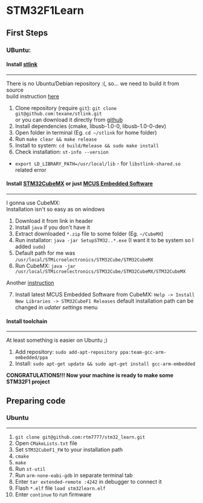 # STM32F1Learn

## First Steps

### UBuntu:

#### Install [stlink](https://github.com/texane/stlink#installation)
---

There is no Ubuntu/Debian repository :(, so... we need to build it from source  
build instruction [here](https://github.com/texane/stlink/blob/master/doc/compiling.md)

1. Clone repository (require `git`): `git clone git@github.com:texane/stlink.git`  
or you can download it directly from [github](https://github.com/texane/stlink/archive/master.zip)
2. Install dependencies (cmake, libusb-1.0-0, libusb-1.0-0-dev)
2. Open folder in terminal (Eg. `cd ~/stlink` for home folder)
3. Run `make clear && make release`
4. Install to system: `cd build/Release && sudo make install`
5. Check installation: `st-info --version`

* `export LD_LIBRARY_PATH=/usr/local/lib` - for `libstlink-shared.so` related error

#### Install [STM32CubeMX](http://www.st.com/en/development-tools/stm32cubemx.html) or just [MCUS Embedded Software](http://www.st.com/content/st_com/en/products/embedded-software/mcus-embedded-software/stm32-embedded-software/stm32-standard-peripheral-libraries/stsw-stm32054.html)
---

I gonna use CubeMX:  
Installation isn't so easy as on windows

1. Download it from link in header
2. Install `java` if you don't have it
3. Extract downloaded `*.zip` file to some folder (Eg. `~/CubeMX`)
4. Run installator: `java -jar SetupSTM32..*.exe` (I want it to be system so I added `sudo`)
5. Default path for me was `/usr/local/STMicroelectronics/STM32Cube/STM32CubeMX`
6. Run CubeMX: `java -jar /usr/local/STMicroelectronics/STM32Cube/STM32CubeMX/STM32CubeMX`

Another [instruction](https://gist.github.com/Lanchon/2156953d18f7534a926b)

7. Install latest MCUS Embedded Software from CubeMX:
`Help -> Install New Libraries -> STM32CubeF1 Releases`
default installation path can be changed in _udater settings_ menu

#### Install toolchain
---

At least something is easier on Ubuntu ;)

1. Add repository: `sudo add-apt-repository ppa:team-gcc-arm-embedded/ppa`
2. Install: `sudo apt-get update && sudo apt-get install gcc-arm-embedded`

**CONGRATULATIONS!!! Now your machine is ready to make some STM32F1 project**

## Preparing code
### Ubuntu
---

1. `git clone git@github.com:rtm7777/stm32_learn.git`
2. Open `CMakeLists.txt` file
3. Set `STM32CubeF1_FW` to your installation path
4. `cmake`
5. `make`
6. Run `st-util`
7. Run `arm-none-eabi-gdb` in separate terminal tab
8. Enter `tar extended-remote :4242` in debugger to connect it
9. Flash `*.elf` file `load stm32learn.elf`
10. Enter `continue` to run firmware
